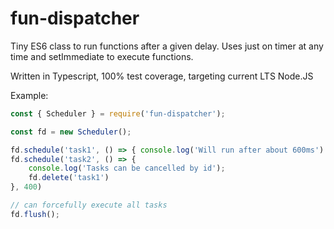 # fun-dispatcher

Tiny ES6 class to run functions after a given delay. Uses just on timer at any time and setImmediate to execute functions.

Written in Typescript, 100% test coverage, targeting current LTS Node.JS

Example:

```js
const { Scheduler } = require('fun-dispatcher');

const fd = new Scheduler();

fd.schedule('task1', () => { console.log('Will run after about 600ms') }, 600);
fd.schedule('task2', () => {
    console.log('Tasks can be cancelled by id');
    fd.delete('task1')
}, 400)

// can forcefully execute all tasks
fd.flush();

```

